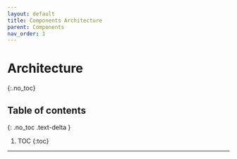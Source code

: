 ```yaml
---
layout: default
title: Components Architecture
parent: Components
nav_order: 1
---
```


# Architecture
{:.no_toc}

## Table of contents
{: .no_toc .text-delta }

1. TOC
{:toc}

---
